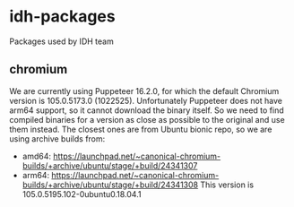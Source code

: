 # idh-packages
Packages used by IDH team

## chromium
We are currently using Puppeteer 16.2.0, for which the default Chromium version is 105.0.5173.0 (1022525).
Unfortunately Puppeteer does not have arm64 support, so it cannot download the binary itself. So we need
to find compiled binaries for a version as close as possible to the original and use them instead. The
closest ones are from Ubuntu bionic repo, so we are using archive builds from:
* amd64: https://launchpad.net/~canonical-chromium-builds/+archive/ubuntu/stage/+build/24341307
* arm64: https://launchpad.net/~canonical-chromium-builds/+archive/ubuntu/stage/+build/24341308
This version is 105.0.5195.102-0ubuntu0.18.04.1
